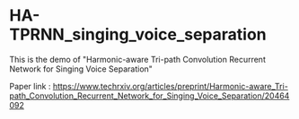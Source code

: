 # HA-TPRNN_singing_voice_separation
This is the demo of "Harmonic-aware Tri-path Convolution Recurrent Network for Singing Voice Separation"

Paper link : https://www.techrxiv.org/articles/preprint/Harmonic-aware_Tri-path_Convolution_Recurrent_Network_for_Singing_Voice_Separation/20464092
